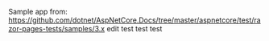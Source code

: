 Sample app from: https://github.com/dotnet/AspNetCore.Docs/tree/master/aspnetcore/test/razor-pages-tests/samples/3.x
edit 
test
test
test
